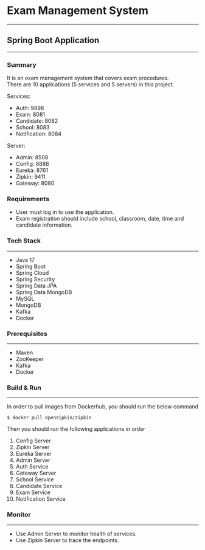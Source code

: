 # Exam Management System
---

## Spring Boot Application
---

### Summary
It is an exam management system that covers exam procedures.<br/>
There are 10 applications (5 services and 5 servers) in this project.

Services:
- Auth: 9898
- Exam: 8081
- Candidate: 8082 
- School: 8083
- Notification: 8084

Server:
- Admin: 8508
- Config: 8888
- Eureka: 8761
- Zipkin: 9411
- Gateway: 8080

### Requirements
- User must log in to use the application.
- Exam registration should include school, classroom, date, time and candidate information.

### Tech Stack
---
- Java 17
- Spring Boot
- Spring Cloud
- Spring Security
- Spring Data JPA
- Spring Data MongoDB
- MySQL
- MongoDB
- Kafka
- Docker

### Prerequisites
---
- Maven
- ZooKeeper
- Kafka
- Docker

### Build & Run
---
In order to pull images from Dockerhub, you should run the below command
```
$ docker pull openzipkin/zipkin
```

Then you should run the following applications in order

1) Config Server
2) Zipkin Server
3) Eureka Server
4) Admin Server
5) Auth Service
6) Gateway Server
7) School Service
8) Candidate Service
9) Exam Service
10) Notification Service

### Monitor
---
- Use Admin Server to monitor health of services.
- Use Zipkin Server to trace the endpoints.

